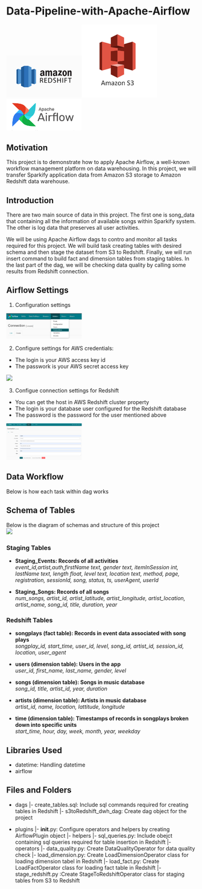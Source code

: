 # Data-Pipeline-with-Apache-Airflow
<img src="images/redshift.png" width="200"/><img src="images/S3.png" width="200"/><img src="images/airflow.png" width="200"/>

## Motivation
This project is to demonstrate how to apply Apache Airflow, a well-known workflow management platform on data warehousing. In this project, we will transfer Sparkify application data from Amazon S3 storage to Amazon Redshift data warehouse.

## Introduction
There are two main source of data in this project. The first one is song_data that containing all the information of available songs within Sparkify system. The other is log data that preserves all user activities. 

We will be using Apache Airflow dags to contro and monitor all tasks required for this project. We will build task creating tables with desired schema and then stage the dataset from S3 to Redshift. Finally, we will run insert command to build fact and dimension tables from staging tables. In the last part of the dag, we will be checking data quality by calling some results from Redshift connection.

## Airflow Settings
1. Configuration settings
<img src="images/airflow_conn.png" width="200"/>

2. Configure settings for AWS credentials: 
- The login is your AWS access key id
- The passwork is your AWS secret access key
<img src="images/aws_credentials.png" width="200"/>

3. Configue connection settings for Redshift
- You can get the host in AWS Redshift cluster property
- The login is your database user configured for the Redshift database
- The password is the password for the user mentioned above
<img src="images/redshift_conn.png" width="200"/>

## Data Workflow

Below is how each task within dag works


## Schema of Tables

Below is the diagram of schemas and structure of this project <br>
<img src = "image/DWH_Redshift.png" width = 750px>

### Staging Tables

- **Staging_Events: Records of all activities** <br>
*event_id,artist,auth,firstName text, gender text, itemInSession int, lastName text, length float, level text, location text, method, page, registration, sessionId, song, status, ts, userAgent, userId*

- **Staging_Songs: Records of all songs**<br>
*num_songs, artist_id, artist_latitude, artist_longitude, artist_location, artist_name, song_id, title, duration, year*


### Redshift Tables 

- **songplays (fact table): Records in event data associated with song plays** <br>
*songplay_id, start_time, user_id, level, song_id, artist_id, session_id, location, user_agent*

- **users (dimension table): Users in the app** <br>
*user_id, first_name, last_name, gender, level*

- **songs (dimension table): Songs in music database** <br>
*song_id, title, artist_id, year, duration*

- **artists (dimension table): Artists in music database** <br>
*artist_id, name, location, lattitude, longitude*

- **time (dimension table): Timestamps of records in songplays broken down into specific units** <br>
*start_time, hour, day, week, month, year, weekday*

## Libraries Used 
- datetime: Handling datetime
- airflow

## Files and Folders
- dags
  |- create_tables.sql: Include sql commands required for creating tables in Redshift
  |- s3toRedshift_dwh_dag: Create dag object for the project

- plugins
  |- __init__.py: Configure operators and helpers by creating AirflowPlugin object
  |- helpers
    |- sql_queries.py: Include obejct containing sql queries required for table insertion in Redshift
  |- operators
    |- data_quality.py: Create DataQualityOperator for data quality check
    |- load_dimension.py: Create LoadDimensionOperator class for loading dimension tabel in Redshift
    |- load_fact.py: Create LoadFactOperator class for loading fact table in Redshift
    |- stage_redshift.py :Create StageToRedshiftOperator class for staging tables from S3 to Redshift
  
